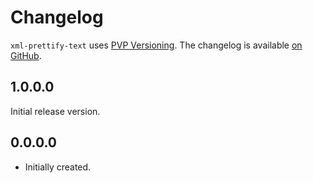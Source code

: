 # Changelog

`xml-prettify-text` uses [PVP Versioning][1].
The changelog is available [on GitHub][2].

## 1.0.0.0

Initial release version.

## 0.0.0.0

* Initially created.

[1]: https://pvp.haskell.org
[2]: https://github.com/MrcJkb/xml-prettify-text/releases

